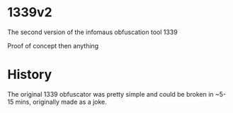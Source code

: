 # 1339v2
The second version of the infomaus obfuscation tool 1339

Proof of concept then anything

# History
The original 1339 obfuscator was pretty simple and could be broken in ~5-15 mins, originally made as a joke.
